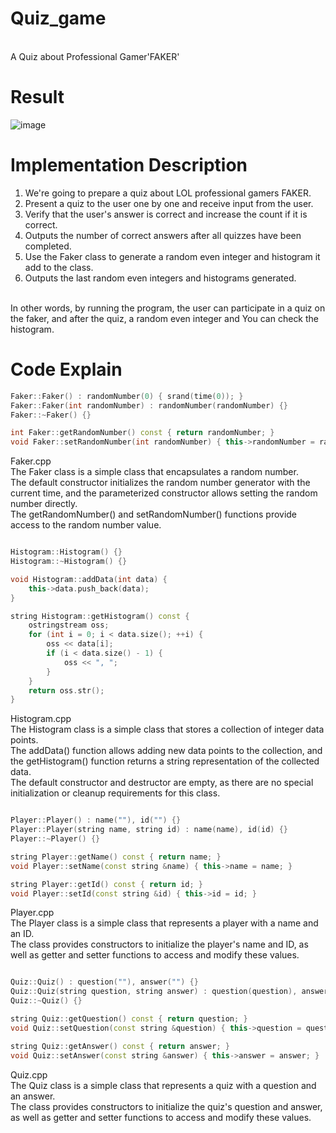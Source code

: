 # Quiz_game
<br>
A Quiz about Professional Gamer'FAKER'
<br>

# Result
![image](https://github.com/LionelSeonuk/Quiz_Game/assets/167200555/d93bf4f9-6f31-43b7-bdc0-c2e0330114bd)

# Implementation Description
1. We're going to prepare a quiz about LOL professional gamers FAKER.
2. Present a quiz to the user one by one and receive input from the user.
3. Verify that the user's answer is correct and increase the count if it is correct.
4. Outputs the number of correct answers after all quizzes have been completed.
5. Use the Faker class to generate a random even integer and histogram it add to the class.
6. Outputs the last random even integers and histograms generated.
<br>
In other words, by running the program, the user can participate in a quiz on the faker, and after the quiz, a random even integer and
You can check the histogram.
<br>

# Code Explain
```cpp
Faker::Faker() : randomNumber(0) { srand(time(0)); }
Faker::Faker(int randomNumber) : randomNumber(randomNumber) {}
Faker::~Faker() {}

int Faker::getRandomNumber() const { return randomNumber; }
void Faker::setRandomNumber(int randomNumber) { this->randomNumber = randomNumber; }

```
Faker.cpp
<br>
The Faker class is a simple class that encapsulates a random number. 
<br>
The default constructor initializes the random number generator with the current time, and the parameterized constructor allows setting the random number directly. 
<br>
The getRandomNumber() and setRandomNumber() functions provide access to the random number value.
<br>
```cpp

Histogram::Histogram() {}
Histogram::~Histogram() {}

void Histogram::addData(int data) {
    this->data.push_back(data);
}

string Histogram::getHistogram() const {
    ostringstream oss;
    for (int i = 0; i < data.size(); ++i) {
        oss << data[i];
        if (i < data.size() - 1) {
            oss << ", ";
        }
    }
    return oss.str();
}
```
Histogram.cpp
<br>
The Histogram class is a simple class that stores a collection of integer data points. 
<br>
The addData() function allows adding new data points to the collection, and the getHistogram() function returns a string representation of the collected data.
<br>
The default constructor and destructor are empty, as there are no special initialization or cleanup requirements for this class.
<br>
```cpp

Player::Player() : name(""), id("") {}
Player::Player(string name, string id) : name(name), id(id) {}
Player::~Player() {}

string Player::getName() const { return name; }
void Player::setName(const string &name) { this->name = name; }

string Player::getId() const { return id; }
void Player::setId(const string &id) { this->id = id; }

```
Player.cpp
<br>
The Player class is a simple class that represents a player with a name and an ID.
<br>
The class provides constructors to initialize the player's name and ID, as well as getter and setter functions to access and modify these values.
<br>
```cpp

Quiz::Quiz() : question(""), answer("") {}
Quiz::Quiz(string question, string answer) : question(question), answer(answer) {}
Quiz::~Quiz() {}

string Quiz::getQuestion() const { return question; }
void Quiz::setQuestion(const string &question) { this->question = question; }

string Quiz::getAnswer() const { return answer; }
void Quiz::setAnswer(const string &answer) { this->answer = answer; }
```
Quiz.cpp
<br>
The Quiz class is a simple class that represents a quiz with a question and an answer.
<br>
The class provides constructors to initialize the quiz's question and answer, as well as getter and setter functions to access and modify these values.
<br>
